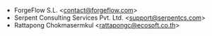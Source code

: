 - ForgeFlow S.L. \<<contact@forgeflow.com>\>
- Serpent Consulting Services Pvt. Ltd. \<<support@serpentcs.com>\>
- Rattapong Chokmasermkul \<<rattapongc@ecosoft.co.th>\>
